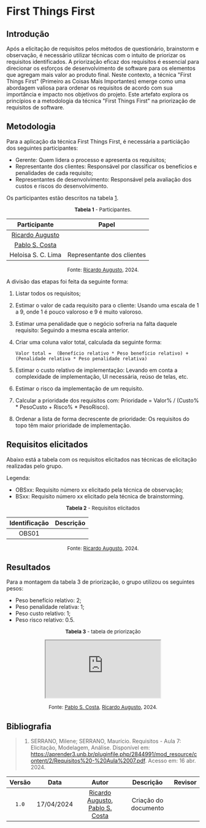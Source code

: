 # First Things First

## Introdução

Após a elicitação de requisitos pelos métodos de questionário, brainstorm e observação, é necessário utilizar técnicas com o intuito de priorizar os requisitos identificados. A priorização eficaz dos requisitos é essencial para direcionar os esforços de desenvolvimento de software para os elementos que agregam mais valor ao produto final. Neste contexto, a técnica "First Things First" (Primeiro as Coisas Mais Importantes) emerge como uma abordagem valiosa para ordenar os requisitos de acordo com sua importância e impacto nos objetivos do projeto. Este artefato explora os princípios e a metodologia da técnica "First Things First" na priorização de requisitos de software.

## Metodologia

Para a aplicação da técnica First Things First, é necessária a particiáção dos seguintes participantes:

- Gerente: Quem lidera o processo e apresenta os requisitos;
- Representante dos clientes: Responsável por classificar os benefícios e penalidades de cada requisito;
- Representantes de desenvolvimento: Responsável pela avaliação dos custos e riscos do desenvolvimento.

Os participantes estão descritos na tabela [1](#participantes).

<center>
<a name="participantes"></a>
<font size="2"><p>
    <b>Tabela 1</b> - Participantes.
</p></font>

| Participante | Papel |
|:-:|:-:|
| [Ricardo Augusto][RicardoGH] | |
| [Pablo S. Costa][PabloGH] | |
| Heloisa S. C. Lima | Representante dos clientes | 

<font size="2"><p>Fonte: [Ricardo Augusto](https://github.com/avmricardo), 2024.</p></font>
</center>

A divisão das etapas foi feita da seguinte forma:

1. Listar todos os requisitos;
2. Estimar o valor de cada requisito para o cliente: Usando uma escala de 1 a 9, onde 1 é pouco valoroso e 9 é muito valoroso.
3. Estimar uma penalidade que o negócio sofreria na falta daquele requisito: Seguindo a mesma escala anterior.
4. Criar uma coluna valor total, calculada da seguinte forma:

    `Valor total =  (Benefício relativo * Peso benefício relativo) + (Penalidade relativa * Peso penalidade relativa)`

5. Estimar o custo relativo de implementação: Levando em conta a complexidade de implementação, UI necessária, reúso de telas, etc.
6. Estimar o risco da implementação de um requisito.
7. Calcular a prioridade dos requisitos com: Prioridade = Valor% / (Custo% * PesoCusto + Risco% * PesoRisco).
8. Ordenar a lista de forma decrescente de prioridade: Os requisitos do topo têm maior prioridade de implementação.

## Requisitos elicitados

Abaixo está a tabela com os requisitos elicitados nas técnicas de elicitação realizadas pelo grupo.


Legenda:

- OBSxx: Requisito número xx elicitado pela técnica de observação;
- BSxx: Requisito número xx elicitado pela técnica de brainstorming.

<center>
<a name="requisitosElicitados"></a>
<font size="2"><p>
    <b>Tabela 2</b> - Requisitos elicitados
</p></font>

| Identificação | Descrição |
|:-:|:-:|
| OBS01 | 

<font size="2"><p>Fonte: [Ricardo Augusto](https://github.com/avmricardo), 2024.</p></font>
</center>

## Resultados

Para a montagem da tabela 3 de priorização, o grupo utilizou os seguintes pesos:

- Peso benefício relativo: 2;
- Peso penalidade relativa: 1;
- Peso custo relativo: 1;
- Peso risco relativo: 0.5.

<center>
<a name="requisitosElicitados"></a>
<font size="2"><p>
    <b>Tabela 3</b> - tabela de priorização
</p></font>

<iframe class="ftf" src="https://docs.google.com/spreadsheets/d/e/2PACX-1vSPircPZBxv9AqS807qMxn-chgSU31OBT9kMPrgaXLG6-brUNsvzBGsBxeDCwjPRIorb4KbkRAMQAx8/pubhtml?gid=0&amp;single=true&amp;widget=true&amp;headers=false" ></iframe>

<font size="2"><p>Fonte: [Pablo S. Costa](PabloGH), [Ricardo Augusto](RicardoGH), 2024.</p></font>
</center>

## Bibliografia

> 1. SERRANO, Milene; SERRANO, Maurício. Requisitos - Aula 7: Elicitação, Modelagem, Análise. Disponível em: <https://aprender3.unb.br/pluginfile.php/2844991/mod_resource/content/2/Requisitos%20-%20Aula%2007.pdf>. Acesso em: 16 abr. 2024.

| Versão | Data | Autor | Descrição | Revisor
|:-:|:-:|:-:|:-:|:-:|
|`1.0`| 17/04/2024 | [Ricardo Augusto](RicardoGH), [Pablo S. Costa](PabloGH) | Criação do documento | 

[PabloGH]: https://github.com/pabloheika
[RicardoGH]: https://www.github.com/avmricardo